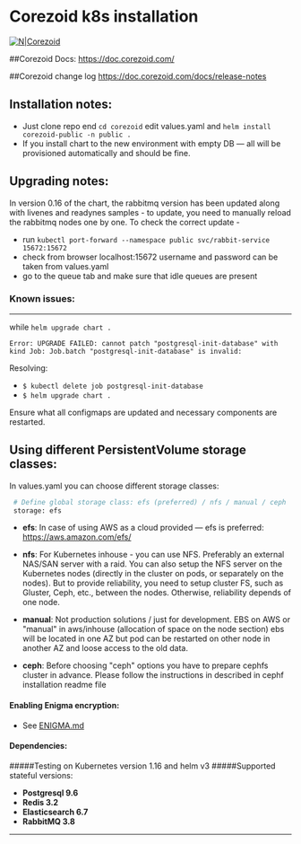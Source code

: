 # Corezoid k8s installation

[![N|Corezoid](https://corezoid.com/static/CorezoidProduct-80991adc0bc80fdda3e177ea20d188e1.png)](https://corezoid.com/)

##Corezoid Docs: 
https://doc.corezoid.com/

##Corezoid change log
https://doc.corezoid.com/docs/release-notes

## Installation notes:

- Just clone repo end ``` cd corezoid ``` edit values.yaml and ```helm install corezoid-public -n public .```
- If you install chart to the new environment with empty DB — all will be provisioned automatically and should be fine.



## Upgrading notes:
In version 0.16 of the chart, the rabbitmq version has been updated along with livenes and readynes samples - to update, you need to manually reload the rabbitmq nodes one by one. To check the correct update -
- run ```kubectl port-forward --namespace public svc/rabbit-service 15672:15672```
- check from browser  localhost:15672
    username and password can be taken from values.yaml
- go to the queue tab and make sure that idle queues are present

### Known issues:
---
while ```helm upgrade chart .```

```Error: UPGRADE FAILED: cannot patch "postgresql-init-database" with kind Job: Job.batch "postgresql-init-database" is invalid:```

Resolving:
- ```$ kubectl delete job postgresql-init-database```
- ```$ helm upgrade chart .```




Ensure what all configmaps are updated and necessary components are restarted.



## Using different PersistentVolume storage classes:

In values.yaml you can choose different storage classes:
```sh
 # Define global storage class: efs (preferred) / nfs / manual / ceph | see README.md
 storage: efs
```
- **efs**: In case of using AWS as a cloud provided — efs is preferred: https://aws.amazon.com/efs/

- **nfs**: For  Kubernetes inhouse - you can use NFS. Preferably an external NAS/SAN server with a raid.
  You can also setup the NFS server on the Kubernetes nodes (directly in the cluster on pods, or separately on the nodes).
  But to provide reliability, you need to setup cluster FS, such as Gluster, Ceph, etc., between the nodes.
  Otherwise, reliability depends of one node.

- **manual**: Not production solutions / just for development.
  EBS on AWS or "manual" in aws/inhouse (allocation of space on the node section)  ebs will be located in one AZ
  but pod can be restarted on other node in another AZ and loose access to the old data.

- **ceph**: Before choosing "ceph" options you have to prepare cephfs cluster in advance.
  Please follow the instructions in described in cephf installation readme file

#### Enabling Enigma encryption:
- See [ENIGMA.md](ENIGMA.md)

#### Dependencies:
#####Testing on Kubernetes version 1.16 and helm v3
#####Supported stateful versions:
- **Postgresql 9.6**
- **Redis 3.2**
- **Elasticsearch 6.7**
- **RabbitMQ 3.8**
---


